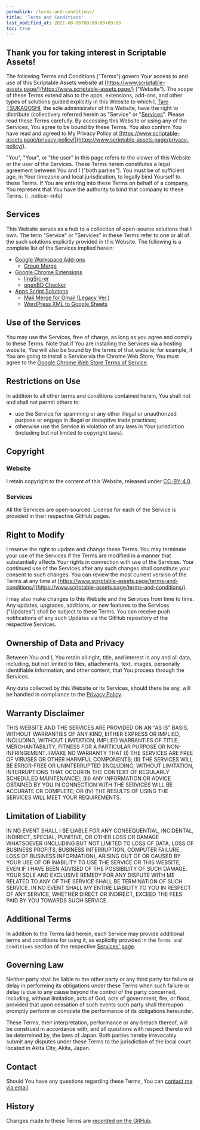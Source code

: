 ```yaml
---
permalink: /terms-and-conditions/
title: 'Terms and Conditions'
last_modified_at: 2021-08-06T00:00:00+09:00
toc: true
---
```


## Thank you for taking interest in Scriptable Assets!

The following Terms and Conditions ("Terms") govern Your access to and use of this Scriptable Assets website at [https://www.scriptable-assets.page/](https://www.scriptable-assets.page/) ("Website"). The scope of these Terms extend also to the apps, extensions, add-ons, and other types of solutions guided explicitly in this Website to which I, [Taro TSUKAGOSHI](https://github.com/ttsukagoshi), the sole administrator of this Website, have the right to distribute (collectively referred herein as "Service" or "[Services](#services)". Please read these Terms carefully. By accessing this Website or using any of the Services, You agree to be bound by these Terms. You also confirm You have read and agreed to My Privacy Policy at [https://www.scriptable-assets.page/privacy-policy/](https://www.scriptable-assets.page/privacy-policy/).

"You", "Your", or "the user" in this page refers to the viewer of this Website or the user of the Services. These Terms herein constitutes a legal agreement between You and I ("both parties"). You must be of sufficient age, in Your timezone and local jurisdication, to legally bind Yourself to these Terms. If You are entering into these Terms on behalf of a company, You represent that You have the authority to bind that company to these Terms.
{: .notice--info}

## Services

This Website serves as a hub to a collection of open-source solutions that I own. The term "Service" or "Services" in these Terms refer to one or all of the such solutions explicitly provided in this Website. The following is a complete list of the Services implied herein:

- [Google Workspace Add-ons](https://www.scriptable-assets.page/add-ons/)
  - [Group Merge](https://www.scriptable-assets.page/add-ons/group-merge/)
- [Google Chrome Extensions](https://www.scriptable-assets.page/chrome-extensions/)
  - [ImgSrc-er](https://www.scriptable-assets.page/chrome-extensions/imgsrc-er/)
  - [openBD Checker](https://www.scriptable-assets.page/chrome-extensions/openbd-checker/)
- [Apps Script Solutions](https://www.scriptable-assets.page/gas-solutions/)
  - [Mail Merge for Gmail (Legacy Ver.)](https://www.scriptable-assets.page/gas-solutions/mail-merge-for-gmail/)
  - [WordPress XML to Google Sheets](https://www.scriptable-assets.page/gas-solutions/wordpress-xml-to-sheets/)

## Use of the Services

You may use the Services, free of charge, as long as you agree and comply to these Terms. Note that if You are installing the Services via a hosting website, You will also be bound by the terms of that website; for example, if You are going to install a Service via the Chrome Web Store, You must agree to the [Google Chrome Web Store Terms of Service](https://ssl.gstatic.com/chrome/webstore/intl/en/gallery_tos.html).

## Restrictions on Use

In addition to all other terms and conditions contained herein, You shall not and shall not permit others to:

- use the Service for spamming or any other illegal or unauthorized purpose or engage in illegal or deceptive trade practices;
- otherwise use the Service in violation of any laws in Your jurisdiction (including but not limited to copyright laws).

## Copyright

### Website

I retain copyright to the content of this Website, released under [CC-BY-4.0](https://creativecommons.org/licenses/by/4.0/).

### Services

All the Services are open-sourced. License for each of the Service is provided in their respective GitHub pages.

## Right to Modify

I reserve the right to update and change these Terms. You may terminate your use of the Services if the Terms are modified in a manner that substantially affects Your rights in connection with use of the Services. Your continued use of the Services after any such changes shall constitute your consent to such changes. You can review the most current version of the Terms at any time at [https://www.scriptable-assets.page/terms-and-conditions/](https://www.scriptable-assets.page/terms-and-conditions/).

I may also make changes to this Website and the Services from time to time. Any updates, upgrades, additions, or new features to the Services ("Updates") shall be subject to these Terms. You can receive push notifications of any such Updates via the GitHub repository of the respective Services.

## Ownership of Data and Privacy

Between You and I, You retain all right, title, and interest in any and all data, including, but not limited to files, attachments, text, images, personally identifiable information, and other content, that You process through the Services.

Any data collected by this Website or its Services, should there be any, will be handled in compliance to the [Privacy Policy](https://www.scriptable-assets.page/privacy-policy/).

## Warranty Disclaimer

THIS WEBSITE AND THE SERVICES ARE PROVIDED ON AN “AS IS” BASIS, WITHOUT WARRANTIES OF ANY KIND, EITHER EXPRESS OR IMPLIED, INCLUDING, WITHOUT LIMITATION, IMPLIED WARRANTIES OF TITLE, MERCHANTABILITY, FITNESS FOR A PARTICULAR PURPOSE OR NON-INFRINGEMENT. I MAKE NO WARRANTY THAT (I) THE SERVICES ARE FREE OF VIRUSES OR OTHER HARMFUL COMPONENTS; (II) THE SERVICES WILL BE ERROR-FREE OR UNINTERRUPTED (INCLUDING, WITHOUT LIMITATION, INTERRUPTIONS THAT OCCUR IN THE CONTEXT OF REGULARLY SCHEDULED MAINTENANCE); (III) ANY INFORMATION OR ADVICE OBTAINED BY YOU IN CONNECTION WITH THE SERVICES WILL BE ACCURATE OR COMPLETE; OR (IV) THE RESULTS OF USING THE SERVICES WILL MEET YOUR REQUIREMENTS.

## Limitation of Liability

IN NO EVENT SHALL I BE LIABLE FOR ANY CONSEQUENTIAL, INCIDENTAL, INDIRECT, SPECIAL, PUNITIVE, OR OTHER LOSS OR DAMAGE WHATSOEVER (INCLUDING BUT NOT LIMITED TO LOSS OF DATA, LOSS OF BUSINESS PROFITS, BUSINESS INTERRUPTION, COMPUTER FAILURE, LOSS OF BUSINESS INFORMATION), ARISING OUT OF OR CAUSED BY YOUR USE OF OR INABILITY TO USE THE SERVICE OR THIS WEBSITE, EVEN IF I HAVE BEEN ADVISED OF THE POSSIBILITY OF SUCH DAMAGE. YOUR SOLE AND EXCLUSIVE REMEDY FOR ANY DISPUTE WITH ME RELATED TO ANY OF THE SERVICE SHALL BE TERMINATION OF SUCH SERVICE. IN NO EVENT SHALL MY ENTIRE LIABILITY TO YOU IN RESPECT OF ANY SERVICE, WHETHER DIRECT OR INDIRECT, EXCEED THE FEES PAID BY YOU TOWARDS SUCH SERVICE.

## Additional Terms

In addition to the Terms laid herein, each Service may provide additional terms and conditions for using it, as explicitly provided in the `Terms and Conditions` section of the respective [Services' page](#services).

## Governing Law

Neither party shall be liable to the other party or any third party for failure or delay in performing its obligations under these Terms when such failure or delay is due to any cause beyond the control of the party concerned, including, without limitation, acts of God, acts of government, fire, or flood, provided that upon cessation of such events such party shall thereupon promptly perform or complete the performance of its obligations hereunder.

These Terms, their interpretation, performance or any breach thereof, will be construed in accordance with, and all questions with respect thereto will be determined by, the laws of Japan. Both parties hereby irrevocably submit any disputes under these Terms to the jurisdiction of the local court located in Akita City, Akita, Japan.

## Contact

Should You have any questions regarding these Terms, You can [contact me via email](mailto:taro.tsukagoshi@gmail.com).

## History

Changes made to these Terms are [recorded on the GitHub](https://github.com/ttsukagoshi/ttsukagoshi.github.io/commits/release/docs/_pages/91_terms-and-conditions.md).
